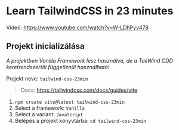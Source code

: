 # Learn TailwindCSS in 23 minutes
Videó: https://www.youtube.com/watch?v=W-LDhPyv478

## Projekt inicializálása
*A projektben Vanilla Framework lesz használva, de a TailWind CDD keretrendszertől függetlenül használható!*

Projekt neve: `tailwind-css-23min`

> Docs: https://tailwindcss.com/docs/guides/vite
1. `npm create vite@latest tailwind-css-23min`
2. Select a framework: `Vanilla`
3. Select a variant: `JavaScript`
4. Belépés a projekt könyvtárba: `cd tailwind-css-23min` 